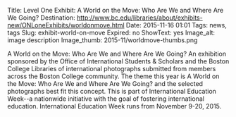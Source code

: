 Title: Level One Exhibit: A World on the Move: Who Are We and Where Are We Going?
Destination: http://www.bc.edu/libraries/about/exhibits-new/ONLoneExhibits/worldonmove.html
Date: 2015-11-16 01:01 
Tags: news, tags 
Slug: exhibit-world-on-move 
Expired: no
ShowText: yes
Image_alt: image description
Image_thumb: 2015-11/worldmove-thumbs.png

A World on the Move: Who Are We and Where Are We Going? An exhibition sponsored by the Office of International Students & Scholars and the Boston College Libraries of international photographs submitted from members across the Boston College community.  The theme this year is A World on the Move: Who Are We and Where Are We Going? and the selected photographs best fit this concept.  This is part of International Education Week--a nationwide initiative with the goal of fostering international education. International Education Week runs from November 9-20, 2015. 
